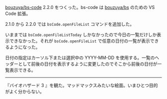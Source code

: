 [bouzuya/bs-code][] 2.2.0 をつくった。bs-code は [bouzuya/bs][] のための VS Code 拡張。

2.1.0 から 2.2.0 では `bsCode.openFileList` コマンドを追加した。

いままでは `bsCode.openFileListToday` しかなかったので今日の一覧だけしか表示できなかった。それが `bsCode.openFileList` で任意の日付の一覧が表示できるようになった。

日付の指定はカーソル下または選択中の YYYY-MM-DD を使用する。一覧のヘッダーとして前後の日付を表示するように変更したのでそこから前後の日付が一覧表示できる。

---

『バイオハザード 3 』を観た。マッドマックスみたいな絵面。いまひとつ目的がよく分からない。

[bouzuya/bs-code]: https://github.com/bouzuya/bs-code
[bouzuya/bs]: https://github.com/bouzuya/bs
